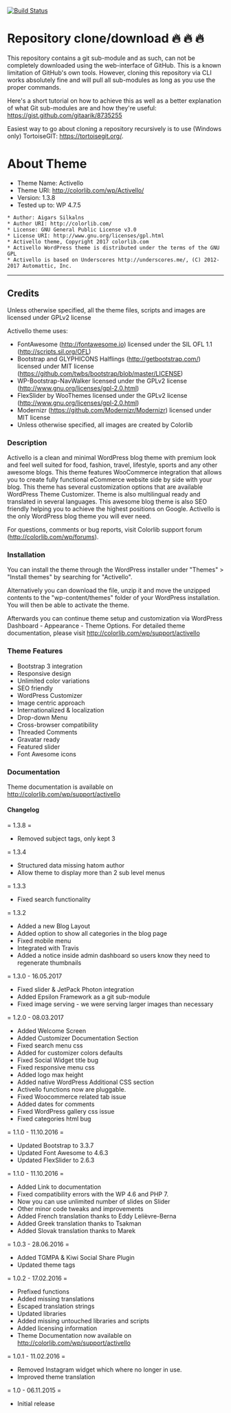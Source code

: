 [![Build Status](https://api.travis-ci.org/puikinsh/Activello.svg?branch=master)](https://travis-ci.org/puikinsh/Activello)

# Repository clone/download :fire: :fire: :fire:

This repository contains a git sub-module and as such, can not be completely downloaded using the web-interface of GitHub. This is a known limitation of GitHub's own tools. However, cloning this repository via CLI works absolutely fine and will pull all sub-modules as long as you use the proper commands.

Here's a short tutorial on how to achieve this as well as a better explanation of what Git sub-modules are and how they're useful: https://gist.github.com/gitaarik/8735255

Easiest way to go about cloning a repository recursively is to use (Windows only) TortoiseGIT: https://tortoisegit.org/.


# About Theme

* Theme Name: Activello
* Theme URI: http://colorlib.com/wp/Activello/
* Version: 1.3.8
* Tested up to: WP 4.7.5

```
* Author: Aigars Silkalns
* Author URI: http://colorlib.com/
* License: GNU General Public License v3.0
* License URI: http://www.gnu.org/licenses/gpl.html
* Activello theme, Copyright 2017 colorlib.com
* Activello WordPress theme is distributed under the terms of the GNU GPL
* Activello is based on Underscores http://underscores.me/, (C) 2012-2017 Automattic, Inc.
```

---

## Credits
Unless otherwise specified, all the theme files, scripts and images are licensed under GPLv2 license

Activello theme uses:
* FontAwesome (http://fontawesome.io) licensed under the SIL OFL 1.1 (http://scripts.sil.org/OFL)
* Bootstrap and GLYPHICONS Halflings (http://getbootstrap.com/) licensed under MIT license (https://github.com/twbs/bootstrap/blob/master/LICENSE)
* WP-Bootstrap-NavWalker licensed under the GPLv2 license (http://www.gnu.org/licenses/gpl-2.0.html)
* FlexSlider by WooThemes licensed under the GPLv2 license (http://www.gnu.org/licenses/gpl-2.0.html)
* Modernizr (https://github.com/Modernizr/Modernizr) licensed under MIT license
* Unless otherwise specified, all images are created by Colorlib

### Description

Activello is a clean and minimal WordPress blog theme with premium look and feel well suited for food, fashion, travel, lifestyle, sports and any other awesome blogs. This theme features WooCommerce integration that allows you to create fully functional eCommerce website side by side with your blog. This theme has several customization options that are available WordPress Theme Customizer. Theme is also multilingual ready and translated in several languages. This awesome blog theme is also SEO friendly helping you to achieve the highest positions on Google. Activello is the only WordPress blog theme you will ever need.

For questions, comments or bug reports, visit Colorlib support forum (http://colorlib.com/wp/forums).

### Installation

You can install the theme through the WordPress installer under "Themes" > "Install themes" by searching for "Activello".

Alternatively you can download the file, unzip it and move the unzipped contents to the "wp-content/themes" folder of your WordPress installation. You will then be able to activate the theme.

Afterwards you can continue theme setup and customization via WordPress Dashboard - Appearance - Theme Options. For detailed theme documentation, please visit http://colorlib.com/wp/support/activello

### Theme Features

* Bootstrap 3 integration
* Responsive design
* Unlimited color variations
* SEO friendly
* WordPress Customizer
* Image centric approach
* Internationalized & localization
* Drop-down Menu
* Cross-browser compatibility
* Threaded Comments
* Gravatar ready
* Featured slider
* Font Awesome icons

### Documentation

Theme documentation is available on http://colorlib.com/wp/support/activello

#### Changelog

= 1.3.8 =
* Removed subject tags, only kept 3

= 1.3.4
* Structured data missing hatom author
* Allow theme to display more than 2 sub level menus

= 1.3.3
* Fixed search functionality

= 1.3.2
* Added a new Blog Layout
* Added option to show all categories in the blog page
* Fixed mobile menu
* Integrated with Travis
* Added a notice inside admin dashboard so users know they need to regenerate thumbnails

= 1.3.0 - 16.05.2017

* Fixed slider & JetPack Photon integration
* Added Epsilon Framework as a git sub-module
* Fixed image serving - we were serving larger images than necessary

= 1.2.0 - 08.03.2017

* Added Welcome Screen
* Added Customizer Documentation Section
* Fixed search menu css
* Added for customizer colors defaults
* Fixed Social Widget title bug
* Fixed responsive menu css
* Added logo max height
* Added native WordPress Additional CSS section
* Activello functions now are pluggable.
* Fixed Woocommerce related tab issue
* Added dates for comments
* Fixed WordPress gallery css issue
* Fixed categories html bug

= 1.1.0 - 11.10.2016 =

* Updated Bootstrap to 3.3.7
* Updated Font Awesome to 4.6.3
* Updated FlexSlider to 2.6.3

= 1.1.0 - 11.10.2016 =

* Added Link to documentation
* Fixed compatibility errors with the WP 4.6 and PHP 7.
* Now you can use unlimited number of slides on Slider
* Other minor code tweaks and improvements
* Added French translation thanks to Eddy Lelièvre-Berna
* Added Greek translation thanks to Tsakman
* Added Slovak translation thanks to Marek

= 1.0.3 - 28.06.2016 =

* Added TGMPA & Kiwi Social Share Plugin
* Updated theme tags

= 1.0.2 - 17.02.2016 =

* Prefixed functions
* Added missing translations
* Escaped translation strings
* Updated libraries
* Added missing untouched libraries and scripts
* Added licensing information
* Theme Documentation now available on http://colorlib.com/wp/support/activello

= 1.0.1 - 11.02.2016 =

* Removed Instagram widget which where no longer in use.
* Improved theme translation

= 1.0 - 06.11.2015 =

* Initial release
